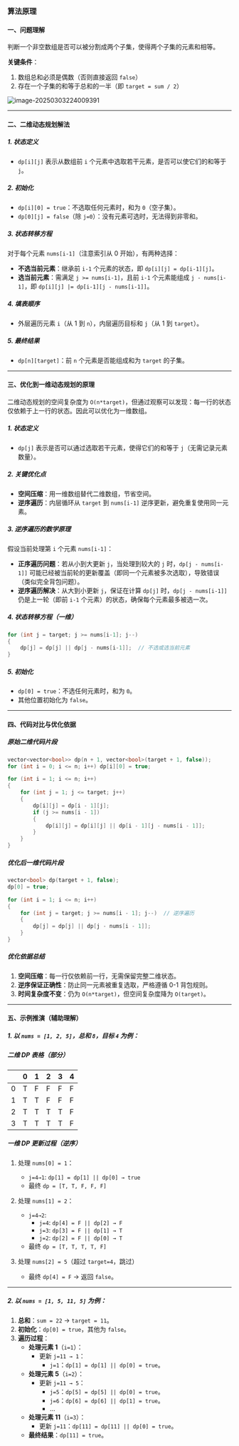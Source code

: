 ### 算法原理

#### 一、问题理解

判断一个非空数组是否可以被分割成两个子集，使得两个子集的元素和相等。

**关键条件**：  

1. 数组总和必须是偶数（否则直接返回 `false`）  
2. 存在一个子集的和等于总和的一半（即 `target = sum / 2`）

![image-20250303224009391](https://cdn.jsdelivr.net/gh/huangcancan-xbc/Drawing-bed@master/Algorithm/20250303224009577.png)

---

#### 二、二维动态规划解法

##### 1. 状态定义

- `dp[i][j]` 表示从数组前 `i` 个元素中选取若干元素，是否可以使它们的和等于 `j`。

##### 2. 初始化

- `dp[i][0] = true`：不选取任何元素时，和为 `0`（空子集）。  
- `dp[0][j] = false`（除 `j=0`）：没有元素可选时，无法得到非零和。

##### 3. 状态转移方程
对于每个元素 `nums[i-1]`（注意索引从 0 开始），有两种选择：
- **不选当前元素**：继承前 `i-1` 个元素的状态，即 `dp[i][j] = dp[i-1][j]`。  
- **选当前元素**：需满足 `j >= nums[i-1]`，且前 `i-1` 个元素能组成 `j - nums[i-1]`，即 `dp[i][j] |= dp[i-1][j - nums[i-1]]`。

##### 4. 填表顺序
- 外层遍历元素 `i`（从 1 到 `n`），内层遍历目标和 `j`（从 1 到 `target`）。

##### 5. 最终结果
- `dp[n][target]`：前 `n` 个元素是否能组成和为 `target` 的子集。

---

#### 三、优化到一维动态规划的原理

二维动态规划的空间复杂度为 `O(n*target)`，但通过观察可以发现：每一行的状态仅依赖于上一行的状态。因此可以优化为一维数组。

##### 1. 状态定义

- `dp[j]` 表示是否可以通过选取若干元素，使得它们的和等于 `j`（无需记录元素数量）。

##### 2. 关键优化点

- **空间压缩**：用一维数组替代二维数组，节省空间。
- **逆序遍历**：内层循环从 `target` 到 `nums[i-1]` 逆序更新，避免重复使用同一元素。

##### 3. 逆序遍历的数学原理
假设当前处理第 `i` 个元素 `nums[i-1]`：
- **正序遍历问题**：若从小到大更新 `j`，当处理到较大的 `j` 时，`dp[j - nums[i-1]]` 可能已经被当前轮的更新覆盖（即同一个元素被多次选取），导致错误（类似完全背包问题）。
- **逆序遍历解决**：从大到小更新 `j`，保证在计算 `dp[j]` 时，`dp[j - nums[i-1]]` 仍是上一轮（即前 `i-1` 个元素）的状态，确保每个元素最多被选一次。

##### 4. 状态转移方程（一维）
```cpp
for (int j = target; j >= nums[i-1]; j--)
{
    dp[j] = dp[j] || dp[j - nums[i-1]];  // 不选或选当前元素
}
```

##### 5. 初始化
- `dp[0] = true`：不选任何元素时，和为 `0`。  
- 其他位置初始化为 `false`。

---

#### 四、代码对比与优化依据

##### 原始二维代码片段

```cpp
vector<vector<bool>> dp(n + 1, vector<bool>(target + 1, false));
for (int i = 0; i <= n; i++) dp[i][0] = true;

for (int i = 1; i <= n; i++)
{
    for (int j = 1; j <= target; j++)
    {
        dp[i][j] = dp[i - 1][j];
        if (j >= nums[i - 1])
        {
            dp[i][j] = dp[i][j] || dp[i - 1][j - nums[i - 1]];
        }
    }
}
```

##### 优化后一维代码片段

```cpp
vector<bool> dp(target + 1, false);
dp[0] = true;

for (int i = 1; i <= n; i++)
{
    for (int j = target; j >= nums[i - 1]; j--)	 // 逆序遍历
    {
        dp[j] = dp[j] || dp[j - nums[i - 1]];
    }
}
```

##### 优化依据总结

1. **空间压缩**：每一行仅依赖前一行，无需保留完整二维状态。  
2. **逆序保证正确性**：防止同一元素被重复选取，严格遵循 0-1 背包规则。  
3. **时间复杂度不变**：仍为 `O(n*target)`，但空间复杂度降为 `O(target)`。

---

#### 五、示例推演（辅助理解）

##### 1. 以 `nums = [1, 2, 5]`，总和 `8`，目标 `4` 为例：

##### 二维 DP 表格（部分）
|      | 0    | 1    | 2    | 3    | 4    |
| ---- | ---- | ---- | ---- | ---- | ---- |
| 0    | T    | F    | F    | F    | F    |
| 1    | T    | T    | F    | F    | F    |
| 2    | T    | T    | T    | T    | F    |
| 3    | T    | T    | T    | T    | F    |

##### 一维 DP 更新过程（逆序）

1. 处理 `nums[0] = 1`：
   - `j=4→1`: `dp[1] = dp[1] || dp[0] → true`  
   - 最终 `dp = [T, T, F, F, F]`  

2. 处理 `nums[1] = 2`：
   - `j=4→2`:  
     - `j=4`: `dp[4] = F || dp[2] → F`  
     - `j=3`: `dp[3] = F || dp[1] → T`  
     - `j=2`: `dp[2] = F || dp[0] → T`  
   - 最终 `dp = [T, T, T, T, F]`  

3. 处理 `nums[2] = 5`（超过 `target=4`，跳过）  
   - 最终 `dp[4] = F` → 返回 `false`。

---

##### 2. 以 `nums = [1, 5, 11, 5]` 为例：

1.  **总和**：`sum = 22` → `target = 11`。
2.  **初始化**：`dp[0] = true`，其他为 `false`。
3.  **遍历过程**：
    -   **处理元素 1**（`i=1`）：
        -   更新 `j=11 → 1`：
            -   `j=1`：`dp[1] = dp[1] || dp[0] = true`。
    -   **处理元素 5**（`i=2`）：
        -   更新 `j=11 → 5`：
            -   `j=5`：`dp[5] = dp[5] || dp[0] = true`。
            -   `j=6`：`dp[6] = dp[6] || dp[1] = true`。
            -   ...
    -   **处理元素 11**（`i=3`）：
        -   更新 `j=11`：`dp[11] = dp[11] || dp[0] = true`。
    -   **最终结果**：`dp[11] = true`。